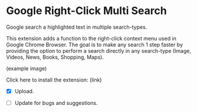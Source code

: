 # Google Right-Click Multi Search
Google search a highlighted text in multiple search-types.

 This extension adds a function to the right-click context menu used in Google Chrome Browser. The goal is to make any search 1 step faster by providing the option to perform a search directly in any search-type (Image, Videos, News, Books, Shopping, Maps).

 (example image)

 Click here to install the extension: (link)

- [X] Upload.
- [ ] Update for bugs and suggestions.

